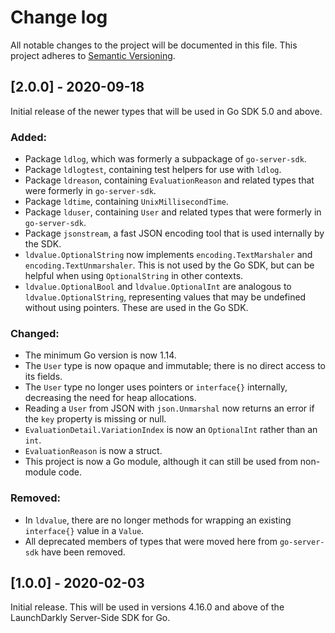# Change log

All notable changes to the project will be documented in this file. This project adheres to [Semantic Versioning](http://semver.org).

## [2.0.0] - 2020-09-18
Initial release of the newer types that will be used in Go SDK 5.0 and above.

### Added:
- Package `ldlog`, which was formerly a subpackage of `go-server-sdk`.
- Package `ldlogtest`, containing test helpers for use with `ldlog`.
- Package `ldreason`, containing `EvaluationReason` and related types that were formerly in `go-server-sdk`.
- Package `ldtime`, containing `UnixMillisecondTime`.
- Package `lduser`, containing `User` and related types that were formerly in `go-server-sdk`.
- Package `jsonstream`, a fast JSON encoding tool that is used internally by the SDK.
- `ldvalue.OptionalString` now implements `encoding.TextMarshaler` and `encoding.TextUnmarshaler`. This is not used by the Go SDK, but can be helpful when using `OptionalString` in other contexts.
- `ldvalue.OptionalBool` and `ldvalue.OptionalInt` are analogous to `ldvalue.OptionalString`, representing values that may be undefined without using pointers. These are used in the Go SDK.

### Changed:
- The minimum Go version is now 1.14.
- The `User` type is now opaque and immutable; there is no direct access to its fields.
- The `User` type no longer uses pointers or `interface{}` internally, decreasing the need for heap allocations.
- Reading a `User` from JSON with `json.Unmarshal` now returns an error if the `key` property is missing or null.
- `EvaluationDetail.VariationIndex` is now an `OptionalInt` rather than an `int`.
- `EvaluationReason` is now a struct.
- This project is now a Go module, although it can still be used from non-module code.

### Removed:
- In `ldvalue`, there are no longer methods for wrapping an existing `interface{}` value in a `Value`.
- All deprecated members of types that were moved here from `go-server-sdk` have been removed.

## [1.0.0] - 2020-02-03
Initial release. This will be used in versions 4.16.0 and above of the LaunchDarkly Server-Side SDK for Go.
